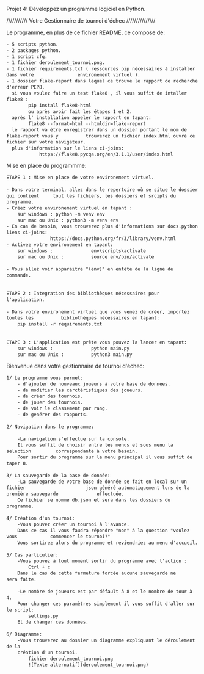 Projet 4: Développez un programme logiciel en Python.


///////////                Votre Gestionnaire de tournoi d'échec           ///////////////


Le programme, en plus de ce fichier README, ce compose de: 

	- 5 scripts python. 
	- 2 packages python.
	- 1 script cfg.
	- 1 fichier deroulement_tournoi.png.
	- 1 fichier requirements.txt ( ressources pip nécessaires à installer dans votre 	  			environement virtuel ). 
	- 1 dossier flake-report dans lequel ce trouve le rapport de recherche d'erreur PEP8.
	  si vous voulez faire un test flake8 , il vous suffit de intaller flake8 :
	  		pip install flake8-html 
	  		ou après avoir fait les étapes 1 et 2.
	  après l' installation appeler le rapport en tapant:
	  		flake8 --format=html --htmldir=flake-report
	  le rapport va être enregistrer dans un dossier portant le nom de flake-report vous y 			trouverez un fichier index.html ouvré ce fichier sur votre navigateur.
	  plus d'information sur le liens ci-joins:
	  			https://flake8.pycqa.org/en/3.1.1/user/index.html	
	
	
Mise en place du programmme:
	
	
	ETAPE 1 : Mise en place de votre environement virtuel. 
	
	- Dans votre terminal, allez dans le repertoire où se situe le dossier qui contient 	tout les fichiers, les dossiers et srcipts du programme. 
	- Créez votre environement virtuel en tapant : 
		sur windows : python -m venv env 
		sur mac ou Unix : python3 -m venv env
	- En cas de besoin, vous trouverez plus d'informations sur docs.python liens ci-joins: 
					https://docs.python.org/fr/3/library/venv.html
	- Activez votre environement en tapant: 
		sur windows :              env\scripts\activate
		sur mac ou Unix :          source env/bin/activate

	- Vous allez voir apparaitre "(env)" en entête de la ligne de commande. 


	ETAPE 2 : Integration des bibliothèques nécessaires pour l'application. 
	
	- Dans votre environement virtuel que vous venez de créer, importez toutes les 			bibliothèques nécessaires en tapant: 
		pip install -r requirements.txt
		
		
	ETAPE 3 : L'application est prête vous pouvez la lancer en tapant: 
		sur windows :              python main.py	
		sur mac ou Unix :          python3 main.py
		


Bienvenue dans votre gestionnaire de tournoi d'échec:
	
	
	1/ Le programme vous permet:
		- d'ajouter de nouveaux joueurs à votre base de données.
		- de modifier les carctéristiques des joueurs.
		- de créer des tournois.
		- de jouer des tournois.
		- de voir le classement par rang.
		- de genérer des rapports.
		
	2/ Navigation dans le programme:
		
		-La navigation s'effectue sur la console.
		Il vous suffit de choisir entre les menus et sous menu la selection  		correspondante à votre besoin.
		Pour sortir du programme sur le menu principal il vous suffit de taper 8.

	3/ La sauvegarde de la base de donnée:
		-La sauvegarde de votre base de donnée se fait en local sur un fichier            			json généré automatiquement lors de la première sauvegarde	 			effectuée.
		Ce fichier se nomme db.json et sera dans les dossiers du programme.	
		
	4/ Création d'un tournoi:
		-Vous pouvez créer un tournoi à l'avance.
		Dans ce cas il vous faudra répondre "non" à la question "voulez vous 			commencer le tournoi?"	
		Vous sortirez alors du programme et reviendriez au menu d'accueil.
			
	5/ Cas particulier:
		-Vous pouvez à tout moment sortir du programme avec l'action :
			Ctrl + c
		Dans le cas de cette fermeture forcée aucune sauvegarde ne			 			sera faite.
		
		-Le nombre de joueurs est par défault à 8 et le nombre de tour à 4.
		Pour changer ces paramètres simplement il vous suffit d'aller sur le script:
			settings.py
		Et de changer ces données.
		
	6/ Diagramme:
		-Vous trouverez au dossier un diagramme expliquant le déroulement de la 
		création d'un tournoi.
			fichier deroulement_tournoi.png
			![Texte alternatif](deroulement_tournoi.png)

	
		 

